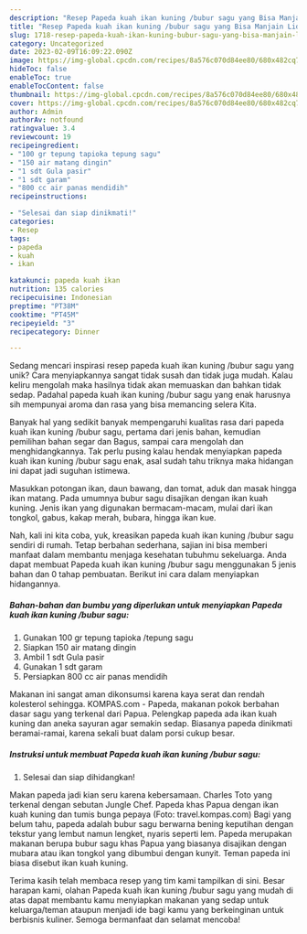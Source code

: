 ```yaml
---
description: "Resep Papeda kuah ikan kuning /bubur sagu yang Bisa Manjain Lidah"
title: "Resep Papeda kuah ikan kuning /bubur sagu yang Bisa Manjain Lidah"
slug: 1718-resep-papeda-kuah-ikan-kuning-bubur-sagu-yang-bisa-manjain-lidah
category: Uncategorized
date: 2023-02-09T16:09:22.090Z
image: https://img-global.cpcdn.com/recipes/8a576c070d84ee80/680x482cq70/papeda-kuah-ikan-kuning-bubur-sagu-foto-resep-utama.jpg
hideToc: false
enableToc: true
enableTocContent: false
thumbnail: https://img-global.cpcdn.com/recipes/8a576c070d84ee80/680x482cq70/papeda-kuah-ikan-kuning-bubur-sagu-foto-resep-utama.jpg
cover: https://img-global.cpcdn.com/recipes/8a576c070d84ee80/680x482cq70/papeda-kuah-ikan-kuning-bubur-sagu-foto-resep-utama.jpg
author: Admin
authorAv: notfound
ratingvalue: 3.4
reviewcount: 19
recipeingredient:
- "100 gr tepung tapioka tepung sagu"
- "150 air matang dingin"
- "1 sdt Gula pasir"
- "1 sdt garam"
- "800 cc air panas mendidih"
recipeinstructions:

- "Selesai dan siap dinikmati!"
categories:
- Resep
tags:
- papeda
- kuah
- ikan

katakunci: papeda kuah ikan 
nutrition: 135 calories
recipecuisine: Indonesian
preptime: "PT38M"
cooktime: "PT45M"
recipeyield: "3"
recipecategory: Dinner

---
```





Sedang mencari inspirasi resep papeda kuah ikan kuning /bubur sagu yang unik? Cara menyiapkannya sangat tidak susah dan tidak juga mudah. Kalau keliru mengolah maka hasilnya tidak akan memuaskan dan bahkan tidak sedap. Padahal papeda kuah ikan kuning /bubur sagu yang enak harusnya sih mempunyai aroma dan rasa yang bisa memancing selera Kita.





Banyak hal yang sedikit banyak mempengaruhi kualitas rasa dari papeda kuah ikan kuning /bubur sagu, pertama dari jenis bahan, kemudian pemilihan bahan segar dan Bagus, sampai cara mengolah dan menghidangkannya. Tak perlu pusing kalau hendak menyiapkan papeda kuah ikan kuning /bubur sagu enak,      asal sudah tahu triknya maka hidangan ini dapat jadi suguhan istimewa.














Masukkan potongan ikan, daun bawang, dan tomat, aduk dan masak hingga ikan matang. Pada umumnya bubur sagu disajikan dengan ikan kuah kuning. Jenis ikan yang digunakan bermacam-macam, mulai dari ikan tongkol, gabus, kakap merah, bubara, hingga ikan kue.






Nah, kali ini kita coba, yuk, kreasikan papeda kuah ikan kuning /bubur sagu sendiri di rumah. Tetap berbahan sederhana, sajian ini bisa memberi manfaat dalam membantu menjaga kesehatan tubuhmu sekeluarga. Anda dapat membuat Papeda kuah ikan kuning /bubur sagu menggunakan 5 jenis bahan dan 0 tahap pembuatan. Berikut ini cara dalam menyiapkan hidangannya.

<!--inarticleads1-->

##### Bahan-bahan dan bumbu yang diperlukan untuk menyiapkan Papeda kuah ikan kuning /bubur sagu:

1. Gunakan 100 gr tepung tapioka /tepung sagu
1. Siapkan 150 air matang dingin
1. Ambil 1 sdt Gula pasir
1. Gunakan 1 sdt garam
1. Persiapkan 800 cc air panas mendidih


Makanan ini sangat aman dikonsumsi karena kaya serat dan rendah kolesterol sehingga. KOMPAS.com - Papeda, makanan pokok berbahan dasar sagu yang terkenal dari Papua. Pelengkap papeda ada ikan kuah kuning dan aneka sayuran agar semakin sedap. Biasanya papeda dinikmati beramai-ramai, karena sekali buat dalam porsi cukup besar. 

<!--inarticleads2-->

##### Instruksi untuk membuat Papeda kuah ikan kuning /bubur sagu:


1. Selesai dan siap dihidangkan!

Makan papeda jadi kian seru karena kebersamaan. Charles Toto yang terkenal dengan sebutan Jungle Chef. Papeda khas Papua dengan ikan kuah kuning dan tumis bunga pepaya (Foto: travel.kompas.com) Bagi yang belum tahu, papeda adalah bubur sagu berwarna bening keputihan dengan tekstur yang lembut namun lengket, nyaris seperti lem. Papeda merupakan makanan berupa bubur sagu khas Papua yang biasanya disajikan dengan mubara atau ikan tongkol yang dibumbui dengan kunyit. Teman papeda ini biasa disebut ikan kuah kuning. 

Terima kasih telah membaca resep yang tim kami tampilkan di sini. Besar harapan kami, olahan Papeda kuah ikan kuning /bubur sagu yang mudah di atas dapat membantu kamu menyiapkan makanan yang sedap untuk keluarga/teman ataupun menjadi ide bagi kamu yang berkeinginan untuk berbisnis kuliner. Semoga bermanfaat dan selamat mencoba!
